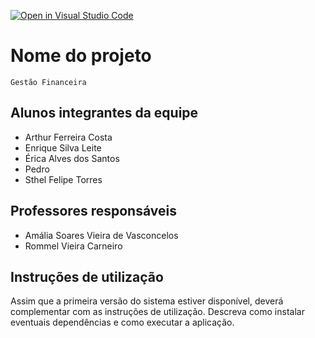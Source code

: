[![Open in Visual Studio Code](https://classroom.github.com/assets/open-in-vscode-718a45dd9cf7e7f842a935f5ebbe5719a5e09af4491e668f4dbf3b35d5cca122.svg)](https://classroom.github.com/online_ide?assignment_repo_id=10841880&assignment_repo_type=AssignmentRepo)

# Nome do projeto
`Gestão Financeira`

## Alunos integrantes da equipe

* Arthur Ferreira Costa
* Enrique Silva Leite
* Érica Alves dos Santos
* Pedro
* Sthel Felipe Torres

## Professores responsáveis

* Amália Soares Vieira de Vasconcelos
* Rommel Vieira Carneiro

## Instruções de utilização

Assim que a primeira versão do sistema estiver disponível, deverá complementar com as instruções de utilização. Descreva como instalar eventuais dependências e como executar a aplicação.
